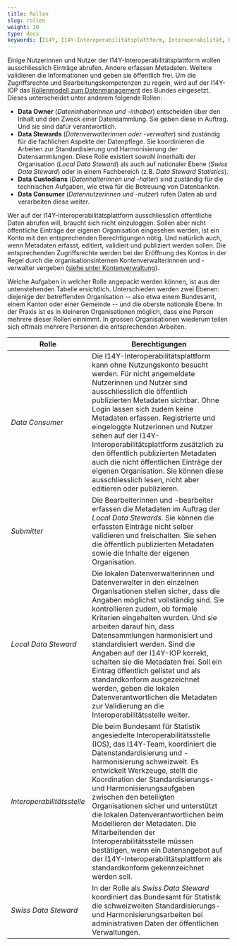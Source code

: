 ```yaml
---
title: Rollen
slug: rollen
weight: 10
type: docs
keywords: [I14Y, I14Y-Interoperabilitätsplattform, Interoperabilität, Rollenmodell, Data Steward, Data Stewardship, Data Owner, Data Consumer]
---
```


Einige Nutzerinnen und Nutzer der I14Y-Interoperabilitätsplattform wollen ausschliesslich Einträge abrufen. Andere erfassen Metadaten. Weitere validieren die Informationen und geben sie öffentlich frei. Um die Zugriffsrechte und Bearbeitungskompetenzen zu regeln, wird auf der I14Y-IOP das [Rollenmodell zum Datenmanagement](https://www.bfs.admin.ch/bfs/de/home/nadb/nadb.assetdetail.14965606.html) des Bundes eingesetzt. Dieses unterscheidet unter anderem folgende Rollen:

- __Data Owner__ (_Dateninhaberinnen und -inhaber_) entscheiden über den Inhalt und den Zweck einer Datensammlung. Sie geben diese in Auftrag. Und sie sind dafür verantwortlich. 
- __Data Stewards__ (_Datenverwalterinnen oder -verwalter_) sind zuständig für die fachlichen Aspekte der Datenpflege. Sie koordinieren die Arbeiten zur Standardisierung und Harmonisierung der Datensammlungen. Diese Rolle existiert sowohl innerhalb der Organisation (_Local Data Steward_) als auch auf nationaler Ebene (_Swiss Data Steward_) oder in einem Fachbereich (z.B. _Data Steward Statistics_).
- __Data Custodians__ (_Datenhalterinnen und -halter_) sind zuständig für die technischen Aufgaben, wie etwa für die Betreuung von Datenbanken.
- __Data Consumer__ (_Datennutzerinnen und -nutzer_) rufen Daten ab und verarbeiten diese weiter. 

Wer auf der I14Y-Interoperabilitätsplattform ausschliesslich öffentliche Daten abrufen will, braucht sich nicht einzuloggen. Sollen aber nicht öffentliche Einträge der eigenen Organisation eingesehen werden, ist ein Konto mit den entsprechenden Berechtigungen nötig. Und natürlich auch, wenn Metadaten erfasst, editiert, validiert und publiziert werden sollen. Die entsprechenden Zugriffsrechte werden bei der Eröffnung des Kontos in der Regel durch die organisationsinternen Kontenverwalterinnnen und -verwalter vergeben ([siehe unter Kontenverwaltung](/de/2_rollen_prozesse/kontenverwaltung)). 

Welche Aufgaben in welcher Rolle angepackt werden können, ist aus der untenstehenden Tabelle ersichtlich. Unterschieden werden zwei Ebenen: diejenige der betreffenden Organisation -- also etwa einem Bundesamt, einem Kanton oder einer Gemeinde -- und die oberste nationale Ebene. In der Praxis ist es in kleineren Organisationen möglich, dass eine Person mehrere dieser Rollen einnimmt. In grossen Organisationen wiederum teilen sich oftmals mehrere Personen die entsprechenden Arbeiten. 

| Rolle | Berechtigungen |
| ----  | ---- |
| _Data Consumer_ | Die I14Y-Interoperabilitätsplattform kann ohne Nutzungskonto besucht werden. Für nicht angemeldete Nutzerinnen und Nutzer sind ausschliesslich die öffentlich publizierten Metadaten sichtbar. Ohne Login lassen sich zudem keine Metadaten erfassen. Registrierte und eingeloggte Nutzerinnen und Nutzer sehen auf der I14Y-Interoperabilitätsplattform zusätzlich zu den öffentlich publizierten Metadaten auch die nicht öffentlichen Einträge der eigenen Organisation. Sie können diese ausschliesslich lesen, nicht aber editieren oder publizieren. |
| _Submitter_ | Die Bearbeiterinnen und -bearbeiter erfassen die Metadaten im Auftrag der _Local Data Stewards_. Sie können die erfassten Einträge nicht selber validieren und freischalten. Sie sehen die öffentlich publizierten Metadaten sowie die Inhalte der eigenen Organisation. |
| _Local Data Steward_ | Die lokalen Datenverwalterinnen und Datenverwalter in den einzelnen Organisationen stellen sicher, dass die Angaben möglichst vollständig sind. Sie kontrollieren zudem, ob formale Kriterien eingehalten wurden. Und sie arbeiten darauf hin, dass Datensammlungen harmonisiert und standardisiert werden. Sind die Angaben auf der I14Y-IOP korrekt, schalten sie die Metadaten frei. Soll ein Eintrag öffentlich gelistet und als standardkonform ausgezeichnet werden, geben die lokalen Datenverantwortlichen die Metadaten zur Validierung an die Interoperabilitätsstelle weiter. |
| _Interoperabilitätsstelle_ | Die beim Bundesamt für Statistik angesiedelte Interoperabilitätsstelle (IOS), das I14Y-Team, koordiniert die Datenstandardisierung und -harmonisierung schweizweit. Es entwickelt Werkzeuge, stellt die Koordination der Standardisierungs- und Harmonisierungsaufgaben zwischen den beteiligten Organisationen sicher und unterstützt die lokalen Datenverantwortlichen beim Modellieren der Metadaten. Die Mitarbeitenden der Interoperabilitätsstelle müssen bestätigen, wenn ein Datenangebot auf der I14Y-Interoperabilitätsplattform als standardkonform gekennzeichnet werden soll. |
| _Swiss Data Steward_ | In der Rolle als _Swiss Data Steward_ koordiniert das Bundesamt für Statistik die schweizweiten Standardisierungs- und Harmonisierungsarbeiten bei administrativen Daten der öffentlichen Verwaltungen. |